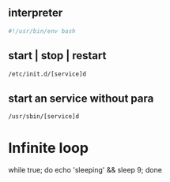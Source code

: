 ## interpreter
```bash
#!/usr/bin/env bash
```

## start | stop | restart 

```bash
/etc/init.d/[service]d
```

## start an service without para
```bash
/usr/sbin/[service]d
```

# Infinite loop
while true; do echo 'sleeping' && sleep 9; done
